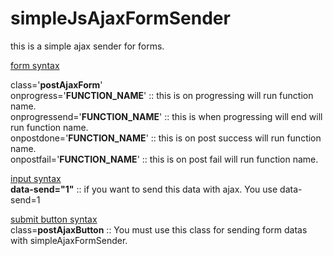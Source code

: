 # simpleJsAjaxFormSender
this is a simple ajax sender for forms.

<a href=#>form syntax</a>

class='__postAjaxForm__'  
onprogress='__FUNCTION_NAME__'     :: this is on progressing will run function name.  
onprogressend='__FUNCTION_NAME__'  :: this is when progressing will end will run function name.  
onpostdone='__FUNCTION_NAME__'     :: this is on post success will run function name.  
onpostfail='__FUNCTION_NAME__'     :: this is on post fail will run function name.  

<a href=#>input syntax</a>  
__data-send="1"__ ::   if you want to send this data with ajax. You use data-send=1

<a href=#>submit button syntax</a>  
class=__postAjaxButton__   :: You must use this class for sending form datas with simpleAjaxFormSender.







